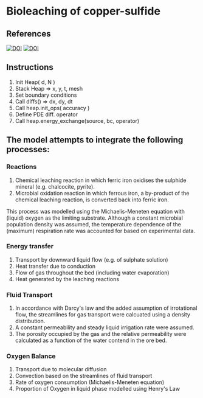 # Bioleaching of copper-sulfide

## References

[![DOI](https://upload.wikimedia.org/wikipedia/commons/6/6a/ScienceDirect_logo.svg)](https://doi.org/10.1016/S1572-4409(99)80045-5)
[![DOI](https://upload.wikimedia.org/wikipedia/commons/6/6a/ScienceDirect_logo.svg)](https://doi.org/10.1016/S0304-386X(00)00119-5)

## Instructions

1) Init Heap( d, N )
2) Stack Heap => x, y, t, mesh
3) Set boundary conditions
4) Call diffs() => dx, dy, dt
5) Call heap.init_ops( accuracy )
6) Define PDE diff. operator
7) Call heap.energy_exchange(source, bc, operator)

## The model attempts to integrate the following processes:

### Reactions

1) Chemical leaching reaction in which ferric iron oxidises the sulphide mineral (e.g. chalcocite, pyrite).
2) Microbial oxidation reaction in which ferrous iron, a by-product of the chemical leaching reaction, is converted back into ferric iron.

This process was modelled using the Michaelis-Meneten equation with (liquid) oxygen as the limiting substrate. Although a constant microbial population density was assumed, the temperature dependence of the (maximum) respiration rate was accounted for based on experimental data.

### Energy transfer

1) Transport by downward liquid flow (e.g. of sulphate solution)
2) Heat transfer due to conduction
3) Flow of gas throughout the bed (including water evaporation)
4) Heat generated by the leaching reactions

### Fluid Transport

1) In accordance with Darcy's law and the added assumption of irrotational flow, the streamlines for gas transport were calcuated using a density distribution.
2) A constant permeability and steady liquid irrigation rate were assumed. 
3) The porosity occupied by the gas and the relative permeability were calculated as a function of the water contend in the ore bed.

### Oxygen Balance

1) Transport due to molecular diffusion
2) Convection based on the streamlines of fluid transport
3) Rate of oxygen consumption (Michaelis-Meneten equation)
4) Proportion of Oxygen in liquid phase modelled using Henry's Law
